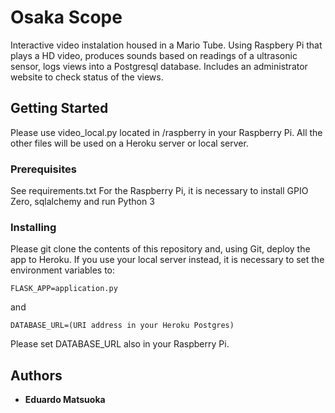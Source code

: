 # Osaka Scope

Interactive video instalation housed in a Mario Tube. Using Raspbery Pi that plays a HD video, produces sounds based on readings of a ultrasonic sensor, logs views into a Postgresql database. Includes an administrator website to check status of the views.

## Getting Started

Please use video_local.py located in /raspberry in your Raspberry Pi. All the other files will be used on a Heroku server or local server.

### Prerequisites

See requirements.txt
For the Raspberry Pi, it is necessary to install GPIO Zero, sqlalchemy and run Python 3

### Installing

Please git clone the contents of this repository and, using Git, deploy the app to Heroku.
If you use your local server instead, it is necessary to set the environment variables to: 
```
FLASK_APP=application.py
```
and

```
DATABASE_URL=(URI address in your Heroku Postgres)
```

Please set DATABASE_URL also in your Raspberry Pi.

## Authors

* **Eduardo Matsuoka**